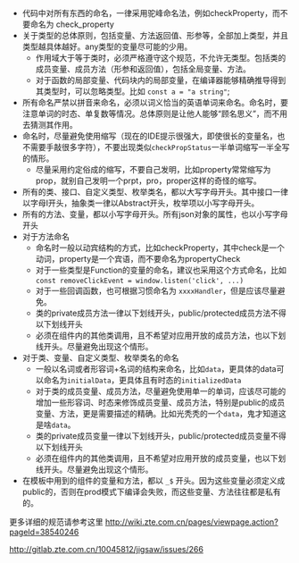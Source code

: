 - 代码中对所有东西的命名，一律采用驼峰命名法，例如checkProperty，而不要命名为 check_property
- 关于类型的总体原则，包括变量、方法返回值、形参等，全部加上类型，并且类型越具体越好。any类型的变量尽可能的少用。
    - 作用域大于等于类时，必须严格遵守这个规范，不允许无类型。包括类的成员变量、成员方法（形参和返回值），包括全局变量、方法。
    - 对于函数的局部变量、代码块内的局部变量，在编译器能够精确推导得到其类型时，可以忽略类型。比如 `const a = "a string"`;
- 所有命名严禁以拼音来命名，必须以词义恰当的英语单词来命名。命名时，要注意单词的时态、单复数等情况。总体原则是让他人能够“顾名思义”，而不用去猜测其作用。
- 命名时，尽量避免使用缩写（现在的IDE提示很强大，即使很长的变量名，也不需要手敲很多字符），不要出现类似`checkPropStatus`一半单词缩写一半全写的情形。
    - 尽量采用约定俗成的缩写，不要自己发明，比如property常常缩写为prop，就别自己发明一个prpt，pro，proper这样的奇怪的缩写。
- 所有的类、接口、自定义类型、枚举类名，都以大写字母开头。其中接口一律以字母I开头，抽象类一律以Abstract开头，枚举项以小写字母开头。
- 所有的方法、变量，都以小写字母开头。所有json对象的属性，也以小写字母开头
- 对于方法命名
    - 命名时一般以动宾结构的方式，比如checkProperty，其中check是一个动词，property是一个宾语，而不要命名为propertyCheck
    - 对于一些类型是Function的变量的命名，建议也采用这个方式命名，比如 `const removeClickEvent = window.listen('click', ...)`
    - 对于一些回调函数，也可根据习惯命名为 `xxxxHandler`，但是应该尽量避免。
    - 类的private成员方法一律以下划线开头，public/protected成员方法不得以下划线开头
    - 必须在组件内的其他类调用，且不希望对应用开放的成员方法，也以下划线开头。尽量避免出现这个情形。
- 对于类、变量、自定义类型、枚举类名的命名
    - 一般以名词或者形容词+名词的结构来命名，比如`data`，更具体的data可以命名为`initialData`，更具体且有时态的`initializedData`
    - 对于类的成员变量、成员方法，尽量避免使用单一的单词，应该尽可能的增加一些形容词、时态来修饰成员变量、成员方法，特别是public的成员变量、方法，更是需要描述的精确。比如光秃秃的一个`data`，鬼才知道这是啥`data`。
    - 类的private成员变量一律以下划线开头，public/protected成员变量不得以下划线开头
    - 必须在组件内的其他类调用，且不希望对应用开放的成员变量，也以下划线开头。尽量避免出现这个情形。
- 在模板中用到的组件的变量和方法，都以 `_$` 开头。因为这些变量必须定义成public的，否则在prod模式下编译会失败，而这些变量、方法往往都是私有的。

更多详细的规范请参考这里 http://wiki.zte.com.cn/pages/viewpage.action?pageId=38540246 

http://gitlab.zte.com.cn/10045812/jigsaw/issues/266
